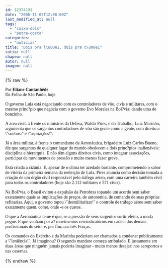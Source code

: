 ```yaml
---
id: 12374191
date: "2006-11-05T12:08:00Z"
last_modified_at: null
tags:
  - "caixa-dois"
  - "petra-costa"
categories:
  - "noticias"
title: "Dois pra l\u00e1, dois pra c\u00e1"
sutia: null
chapeu: null
autor: null
imagem: null
---
```

{% raw %}
<p><P><FONT face=Verdana>Por <STRONG>Eliane Cantanhêde</STRONG><BR>Da Folha de São Paulo, hoje</FONT></P></p>
<p><P><FONT face=Verdana>O governo Lula está negociando com os controladores de vôo, civis e militares, com o mesmo princ?pio que negocia com o governo Evo Morales na Bol?via: dando uma de bonzinho. </FONT></P></p>
<p><P><FONT face=Verdana>A área civil, à frente os ministros da Defesa, Waldir Pires, e do Trabalho, Luiz Marinho, argumenta que os sargentos controladores de vôo são gente como a gente, com direito a \"sonhos\" e \"aspirações\". </FONT></P></p>
<p><P><FONT face=Verdana>Já a área militar, à frente o comandante da Aeronáutica, brigadeiro Luiz Carlos Bueno, diz que sargentos de qualquer lugar do mundo obedecem a dois princ?pios inalienáveis: disciplina e hierarquia. E não têm alguns direitos civis, como integrar associações, participar de movimentos de pressão e muito menos fazer greve. </FONT></P></p>
<p><P><FONT face=Verdana>Está criada a cizânia. E, apesar de o clima ter azedado bastante, comprometendo o sabor de vitória da primeira semana da reeleição de Lula, Pires anuncia como decisão tomada a criação de um órgão civil responsável pelo tráfego aéreo, com uma carreira também civil para todos os controladores (hoje são 2.112 militares e 571 civis). </FONT></P></p>
<p><P><FONT face=Verdana>Na Bol?via, o Brasil evitou a expulsão da Petrobras topando um acordo sem saber exatamente quais as implicações de preços, de autonomia, de comando de suas próprias refinarias. Aqui, o governo topou \"desmilitarizar\" o controle de tráfego aéreo sem saber exatamente quem, como, onde -e os custos. </FONT></P></p>
<p><P><FONT face=Verdana>O que a Aeronáutica teme é que, se a pressão de seus sargentos surtir efeito, a moda pegue. E que venham por a? movimentos reivindicatórios em cadeia dos demais profissionais do setor e, por fim, nas três Forças. </FONT></P></p>
<p><P><FONT face=Verdana>Os comandos do Exército e da Marinha poderiam ser chamados a condenar publicamente a \"leniência\". Já imaginou? O segundo mandato começa atribulado. E justamente em duas áreas que ninguém jamais poderia imaginar - muito menos desejar: nos aeroportos e nas casernas.</FONT></P> </p>
{% endraw %}